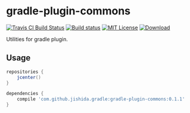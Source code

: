 gradle-plugin-commons
=====================

[![Travis CI Build Status](https://travis-ci.org/jishida/gradle-plugin-commons.svg?branch=master)](https://travis-ci.org/jishida/gradle-plugin-commons)
[![Build status](https://ci.appveyor.com/api/projects/status/ksyf3asbl52ohyus/branch/master?svg=true)](https://ci.appveyor.com/project/jishida/gradle-plugin-commons/branch/master)
[![MIT License](http://img.shields.io/badge/license-MIT-blue.svg)](LICENSE)
[![Download](https://api.bintray.com/packages/jishida/maven/gradle-plugin-commons/images/download.svg) ](https://bintray.com/jishida/maven/gradle-plugin-commons/_latestVersion)

Utilities for gradle plugin.

## Usage

```gradle
repositories {
    jcenter()
}

dependencies {
    compile 'com.github.jishida.gradle:gradle-plugin-commons:0.1.1'
}
```
